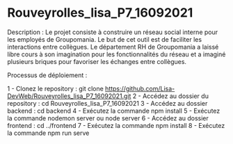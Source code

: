 # Rouveyrolles_lisa_P7_16092021
Description : 
Le projet consiste à construire un réseau social interne pour les employés de Groupomania. Le but de cet outil est de faciliter les interactions entre collègues. Le département RH de Groupomania a laissé libre cours à son imagination pour les fonctionnalités du réseau et a imaginé plusieurs briques pour favoriser les échanges entre collègues.

Processus de déploiement : 

1 - Clonez le repository : git clone https://github.com/Lisa-DevWeb/Rouveyrolles_lisa_P7_16092021.git
2 - Accédez au dossier du repository : cd Rouveyrolles_lisa_P7_16092021 
3 - Accédez au dossier backend : cd backend 
4 - Exécutez la commande npm install 
5 - Exécutez la commande nodemon server ou node server
6 - Accédez au dossier frontend : cd ../frontend 
7 - Exécutez la commande npm install 
8 - Exécutez la commande npm run serve